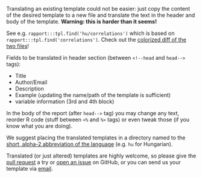 Translating an existing template could not be easier: just copy the content of the desired template to a new file and translate the text in the header and body of the template. **Warning: this is harder than it seems!**

See e.g. `rapport:::tpl.find('hu/correlations')` which is based on `rapport:::tpl.find('correlations')`. Check out the [colorized diff of the two files](http://diffchecker.com/BN316P7)!

Fields to be translated in header section (between `<!--head` and `head-->` tags):

 * Title
 * Author/Email
 * Description
 * Example (updating the name/path of the template is sufficient)
 * variable information (3rd and 4th block)

In the body of the report (after `head-->` tag) you may change any text, reorder R code (stuff between `<%` and `%>` tags) or even tweak those (if you know what you are doing).

We suggest placing the translated templates in a directory named to the [short, alpha-2 abbreviation of the language](http://www.loc.gov/standards/iso639-2/php/code_list.php) (e.g. `hu` for Hungarian).

Translated (or just altered) templates are highly welcome, so please give the [pull request](https://github.com/aL3xa/rapport/pull/new/master) a try or [open an issue](https://github.com/aL3xa/rapport/issues/new) on GitHub, or you can send us your template via [email](mailto:info@rapport-package.info).
